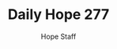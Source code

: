 ---
image: /assets/img/daily-hope-default-artwork.png
title: Daily Hope 277
number: 277
categories:
  - Daily Hope
author: Hope Staff
notes: Daily Hope 277
embed: >-
  <iframe style="border-radius:12px" src="https://open.spotify.com/embed/episode/3vgrPdUFNySaU0Yo7fT58J?utm_source=generator" width="100%" height="152" frameBorder="0" allowfullscreen="" allow="autoplay; clipboard-write; encrypted-media; fullscreen; picture-in-picture" loading="lazy"></iframe>
---